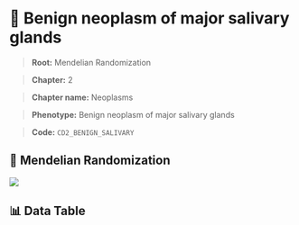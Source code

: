 # 🧪 Benign neoplasm of major salivary glands

> **Root:** Mendelian Randomization

> **Chapter:** 2  

> **Chapter name:** Neoplasms

> **Phenotype:** Benign neoplasm of major salivary glands  

> **Code:** `CD2_BENIGN_SALIVARY`

## 🧬 Mendelian Randomization  

<img src="/MR/Figures/Forward/CD2_BENIGN_SALIVARY.png"/>

## 📊 Data Table

<CsvTableMRF src="/MR_Data/Forward/CD2_BENIGN_SALIVARY.csv"/>
